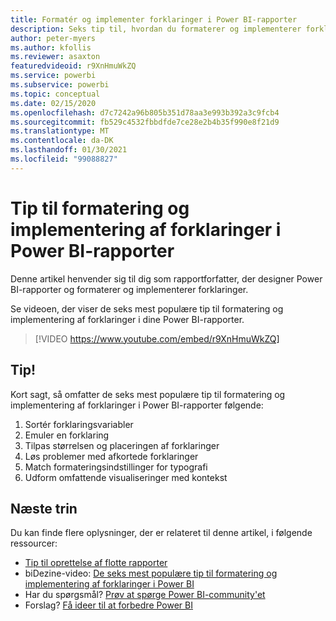 ```yaml
---
title: Formatér og implementer forklaringer i Power BI-rapporter
description: Seks tip til, hvordan du formaterer og implementerer forklaringer i Power BI-rapportvisualiseringer, i Power BI Desktop eller i Power BI-tjenesten.
author: peter-myers
ms.author: kfollis
ms.reviewer: asaxton
featuredvideoid: r9XnHmuWkZQ
ms.service: powerbi
ms.subservice: powerbi
ms.topic: conceptual
ms.date: 02/15/2020
ms.openlocfilehash: d7c7242a96b805b351d78aa3e993b392a3c9fcb4
ms.sourcegitcommit: fb529c4532fbbdfde7ce28e2b4b35f990e8f21d9
ms.translationtype: MT
ms.contentlocale: da-DK
ms.lasthandoff: 01/30/2021
ms.locfileid: "99088827"
---
```

# <a name="tips-to-format-and-implement-legends-in-power-bi-reports"></a>Tip til formatering og implementering af forklaringer i Power BI-rapporter

Denne artikel henvender sig til dig som rapportforfatter, der designer Power BI-rapporter og formaterer og implementerer forklaringer.

Se videoen, der viser de seks mest populære tip til formatering og implementering af forklaringer i dine Power BI-rapporter.

> [!VIDEO https://www.youtube.com/embed/r9XnHmuWkZQ]

## <a name="tips"></a>Tip!

Kort sagt, så omfatter de seks mest populære tip til formatering og implementering af forklaringer i Power BI-rapporter følgende:

1. Sortér forklaringsvariabler
1. Emuler en forklaring
1. Tilpas størrelsen og placeringen af forklaringer
1. Løs problemer med afkortede forklaringer
1. Match formateringsindstillinger for typografi
1. Udform omfattende visualiseringer med kontekst

## <a name="next-steps"></a>Næste trin

Du kan finde flere oplysninger, der er relateret til denne artikel, i følgende ressourcer:

- [Tip til oprettelse af flotte rapporter](../create-reports/desktop-tips-and-tricks-for-creating-reports.md)
- biDezine-video: [De seks mest populære tip til formatering og implementering af forklaringer i Power BI](https://www.youtube.com/watch?v=r9XnHmuWkZQ)
- Har du spørgsmål? [Prøv at spørge Power BI-community'et](https://community.powerbi.com/)
- Forslag? [Få ideer til at forbedre Power BI](https://ideas.powerbi.com)

